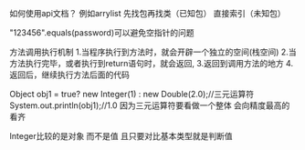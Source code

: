 如何使用api文档？
  例如arrylist 
    先找包再找类（已知包）
    直接索引（未知包）

"123456".equals(password)可以避免空指针的问题

方法调用执行机制
  1.当程序执行到方法时，就会开辟一个独立的空间(栈空间)
  2.当方法执行完毕，或者执行到return语句时，就会返回,
  3.返回到调用方法的地方
  4.返回后，继续执行方法后面的代码

Object obj1 = true? new Integer(1) : new Double(2.0);//三元运算符
System.out.println(obj1);//1.0 因为三元运算符要看做一个整体 会向精度最高的看齐

Integer比较的是对象 而不是值 且只要对比基本类型就是判断值
